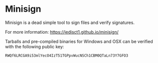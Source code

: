 
Minisign
========

Minisign is a dead simple tool to sign files and verify signatures.

For more information: https://jedisct1.github.io/minisign/

Tarballs and pre-compiled binaries for Windows and OSX can be verified with
the following public key:

    RWQf6LRCGA9i53mlYecO4IzT51TGPpvWucNSCh1CBM0QTaLn73Y7GFO3
